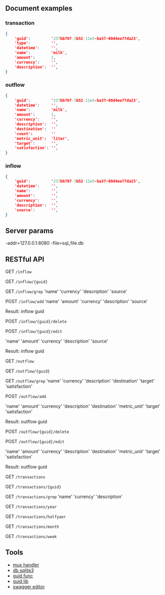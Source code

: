 
Document examples
-----------------

### transaction ###

```json
{
    'guid':         '237bb707-3b52-11e5-ba37-00d4ee77da23',
    'type':         '',
    'datetime':     '',
    'name':         'milk',
    'amount':       1,
    'currency':     '',
    'description':  '',
}
```

### outflow ###

```json
{
    'guid':         '237bb707-3b52-11e5-ba37-00d4ee77da23',
    'datetime':     '',
    'name':         'milk',
    'amount':       1,
    'currency':     '',
    'description':  '',
    'destination':  ''
    'count':        ''
    'metric_unit':  'liter',
    'target':       '',
    'satisfaction': '',
}
```

### inflow ###

```json
{
    'guid':         '237bb707-3b52-11e5-ba37-00d4ee77da23',
    'datetime':     '',
    'name':         '',
    'amount':       '',
    'currency':     '',
    'description':  '',
    'source':       '',
}
```

Server params
-------------

-addr=127.0.0.1:8080
-file=sql_file.db

RESTful API
-----------


GET `/inflow`


GET `/inflow/{guid}`


GET `/inflow/grep`
'name'
'currency'
'description'
'source'

POST `/inflow/add`
'name'
'amount'
'currency'
'description'
'source'

Result: inflow guid


POST `/inflow/{guid}/delete`


POST `/inflow/{guid}/edit`

'name'
'amount'
'currency'
'description'
'source'

Result: inflow guid


GET `/outflow`


GET `/outflow/{guid}`


GET `/outflow/grep`
'name'
'currency'
'description'
'destination'
'target'
'satisfaction'


POST `/outflow/add`

'name'
'amount'
'currency'
'description'
'destination'
'metric_unit'
'target'
'satisfaction'

Result: outflow guid


POST `/outflow/{guid}/delete`


POST `/outflow/{guid}/edit`

'name'
'amount'
'currency'
'description'
'destination'
'metric_unit'
'target'
'satisfaction'

Result: outflow guid


GET `/transactions`


GET `/transactions/{guid}`


GET `/transactions/grep`
'name'
'currency'
'description'


GET `/transactions/year`


GET `/transactions/halfyaer`


GET `/transactions/month`


GET `/transactions/week`




Tools
-----

- [mux handler](github.com/gorilla/mux)
- [db sqlite3](github.com/mattn/go-sqlite3)
- [guid func](http://play.golang.org/p/4FkNSiUDMg)
- [guid lib](github.com/satori/go.uuid)
- [swagger editor](http://swagger.io/swagger-editor/)
